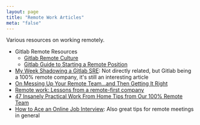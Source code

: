 ```yaml
---
layout: page
title: "Remote Work Articles"
meta: "false"
---
```


Various resources on working remotely.

  * Gitlab Remote Resources
    * [Gitlab Remote Culture](https://about.gitlab.com/company/culture/all-remote/)
    * [Gitlab Guide to Starting a Remote Position](https://about.gitlab.com/company/culture/all-remote/getting-started/)
  * [My Week Shadowing a Gitlab SRE](https://about.gitlab.com/blog/2019/12/16/sre-shadow/): Not directly related, but Gitlab being a 100% remote company, it's still an interesting article
  * [On Messing Up Your Remote Team...and Then Getting It Right](https://angel.co/blog/on-messing-up-your-remote-team-and-then-getting-it-right?utm_source=platform-newsletter&utm_medium=email&utm_campaign=platform-newsletter-20191219&alla[source]=platform)
  * [Remote work: Lessons from a remote-first company](https://enterprisersproject.com/article/2020/3/remote-work-lessons)
  * [47 Insanely Practical Work From Home Tips from Our 100% Remote Team](https://www.groovehq.com/blog/work-from-home)
  * [How to Ace an Online Job Interview](https://www.wired.com/story/tips-for-online-job-interviews/): Also great tips for remote meetings in general
